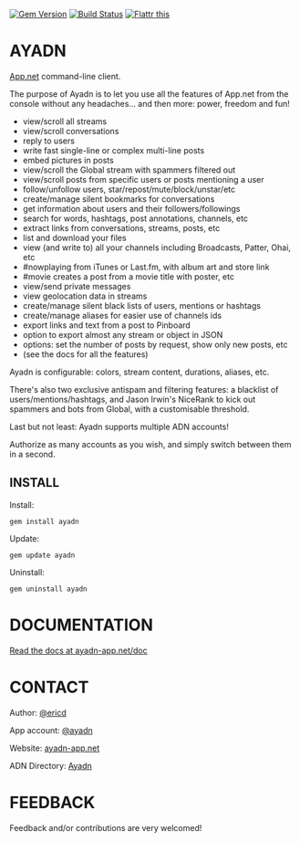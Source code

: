 [![Gem Version](https://badge.fury.io/rb/ayadn.svg)](http://badge.fury.io/rb/ayadn) 
[![Build Status](https://travis-ci.org/ericdke/na.svg?branch=master)](https://travis-ci.org/ericdke/na)
[![Flattr this](http://api.flattr.com/button/flattr-badge-large.png)](https://flattr.com/submit/auto?user_id=ericdejonckheere&url=https://github.com/ericdke/na&title=Ayadn&language=&tags=github&category=software)

AYADN
=====

[App.net](http://app.net) command-line client.

The purpose of Ayadn is to let you use all the features of App.net from the console without any headaches... and then more: power, freedom and fun!

- view/scroll all streams 
- view/scroll conversations
- reply to users
- write fast single-line or complex multi-line posts
- embed pictures in posts
- view/scroll the Global stream with spammers filtered out
- view/scroll posts from specific users or posts mentioning a user
- follow/unfollow users, star/repost/mute/block/unstar/etc 
- create/manage silent bookmarks for conversations
- get information about users and their followers/followings
- search for words, hashtags, post annotations, channels, etc
- extract links from conversations, streams, posts, etc
- list and download your files
- view (and write to) all your channels including Broadcasts, Patter, Ohai, etc
- #nowplaying from iTunes or Last.fm, with album art and store link
- #movie creates a post from a movie title with poster, etc
- view/send private messages
- view geolocation data in streams
- create/manage silent black lists of users, mentions or hashtags
- create/manage aliases for easier use of channels ids
- export links and text from a post to Pinboard
- option to export almost any stream or object in JSON
- options: set the number of posts by request, show only new posts, etc
- (see the docs for all the features)


Ayadn is configurable: colors, stream content, durations, aliases, etc. 

There's also two exclusive antispam and filtering features: a blacklist of users/mentions/hashtags, and Jason Irwin's NiceRank to kick out spammers and bots from Global, with a customisable threshold.

Last but not least: Ayadn supports multiple ADN accounts! 

Authorize as many accounts as you wish, and simply switch between them in a second. 


## INSTALL

Install:

`gem install ayadn`  

Update:

`gem update ayadn`  

Uninstall:

`gem uninstall ayadn`  

# DOCUMENTATION

[Read the docs at ayadn-app.net/doc](http://ayadn-app.net/doc/)

# CONTACT

Author: [@ericd](http://app.net/ericd)

App account: [@ayadn](http://app.net/ayadn)

Website: [ayadn-app.net](http://ayadn-app.net)

ADN Directory: [Ayadn](https://directory.app.net/app/345/ayadn/)

# FEEDBACK

Feedback and/or contributions are very welcomed!
